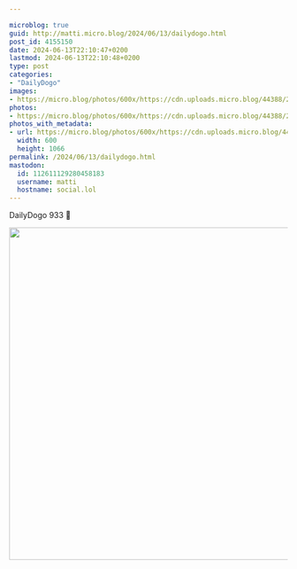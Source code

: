 ```yaml
---

microblog: true
guid: http://matti.micro.blog/2024/06/13/dailydogo.html
post_id: 4155150
date: 2024-06-13T22:10:47+0200
lastmod: 2024-06-13T22:10:48+0200
type: post
categories:
- "DailyDogo"
images:
- https://micro.blog/photos/600x/https://cdn.uploads.micro.blog/44388/2024/661b0f3d73c74cc38dacfebf49dc2b98.jpg
photos:
- https://micro.blog/photos/600x/https://cdn.uploads.micro.blog/44388/2024/661b0f3d73c74cc38dacfebf49dc2b98.jpg
photos_with_metadata:
- url: https://micro.blog/photos/600x/https://cdn.uploads.micro.blog/44388/2024/661b0f3d73c74cc38dacfebf49dc2b98.jpg
  width: 600
  height: 1066
permalink: /2024/06/13/dailydogo.html
mastodon:
  id: 112611129280458183
  username: matti
  hostname: social.lol
---
```

DailyDogo 933 🐶

<img src="https://micro.blog/photos/600x/https://blog.martin-haehnel.de/uploads/2024/661b0f3d73c74cc38dacfebf49dc2b98.jpg" width="600" alt="" />
